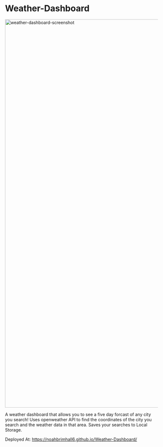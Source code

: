 # Weather-Dashboard
<img width="1280" alt="weather-dashboard-screenshot" src="https://user-images.githubusercontent.com/109111849/191134108-dbaf44d1-2a17-4f83-a144-395d14865c9f.png">

A weather dashboard that allows you to see a five day forcast of any city you search!
Uses openweather API to find the coordinates of the city you search and the weather data in that area.
Saves your searches to Local Storage.

Deployed At: https://noahbrimhall6.github.io/Weather-Dashboard/
